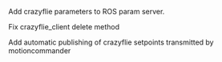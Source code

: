 Add crazyflie parameters to ROS param server.


Fix crazyflie_client delete method


Add automatic publishing of crazyflie setpoints transmitted by motioncommander 
